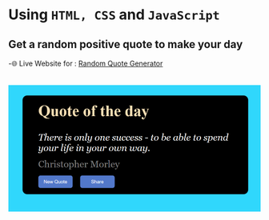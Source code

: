 # Using ```HTML, CSS``` and ```JavaScript```
## Get a random positive quote to make your day
-🌐 Live Website for : [Random Quote Generator](https://mizaan-hub.github.io/Random-Quotes-Generator/)<br>
<br><br><img src="images/website.png">